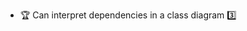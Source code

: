 * <span id="outcome-classDiagrams-dependencies-one">:trophy: Can interpret dependencies in a class diagram :three:</span>
